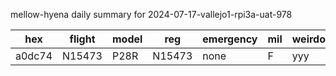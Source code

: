 mellow-hyena daily summary for 2024-07-17-vallejo1-rpi3a-uat-978

|hex|flight|model|reg|emergency|mil|weirdo|
|--|--|--|--|--|--|--|
|a0dc74|N15473|P28R|N15473|none|F|yyy|
